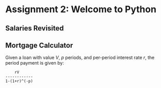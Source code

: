 # Assignment 2: Welcome to Python

## Salaries Revisited

## Mortgage Calculator
Given a loan with value $V$, $p$ periods, and per-period interest rate $r$, the period payment is given by:

        rV
    ------------
    1-(1+r)^(-p)

